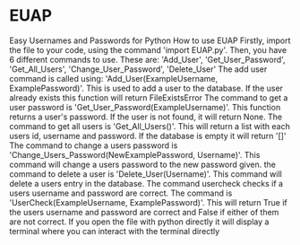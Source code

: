 # EUAP
Easy Usernames and Passwords for Python
How to use EUAP Firstly, import the file to your code, using the command 'import EUAP.py'. Then, you have 6 different commands to use. These are: 'Add_User', 'Get_User_Password', 'Get_All_Users', 'Change_User_Password', 'Delete_User' The add user command is called using: 'Add_User(ExampleUsername, ExamplePassword)'. This is used to add a user to the database. If the user already exists this function will return FileExistsError The command to get a user password is 'Get_User_Password(ExampleUsername)'. This function returns a user's password. If the user is not found, it will return None. The command to get all users is 'Get_All_Users()'. This will return a list with each users id, username and password. If the database is empty it will return '[]' The command to change a users password is 'Change_Users_Password(NewExamplePassword, Username)'. This command will change a users password to the new password given. the command to delete a user is 'Delete_User(Username)'. This command will delete a users entry in the database. The command usercheck checks if a users username and password are correct. The command is 'UserCheck(ExampleUsername, ExamplePassword)'. This will return True if the users username and password are correct and False if either of them are not correct. If you open the file with python directly it will display a terminal where you can interact with the terminal directly
